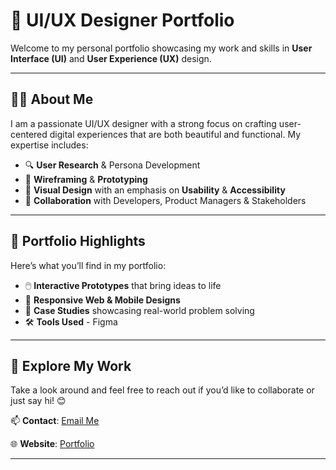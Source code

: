 # 🎨 UI/UX Designer Portfolio

Welcome to my personal portfolio showcasing my work and skills in **User Interface (UI)** and **User Experience (UX)** design.

---

## 👩‍💻 About Me

I am a passionate UI/UX designer with a strong focus on crafting user-centered digital experiences that are both beautiful and functional. My expertise includes:

- 🔍 **User Research** & Persona Development  
- 📝 **Wireframing** & **Prototyping**  
- 🎨 **Visual Design** with an emphasis on **Usability** & **Accessibility**  
- 🤝 **Collaboration** with Developers, Product Managers & Stakeholders

---

## 🧩 Portfolio Highlights

Here’s what you’ll find in my portfolio:

- 🖱️ **Interactive Prototypes** that bring ideas to life  
- 📱 **Responsive Web & Mobile Designs**  
- 🧠 **Case Studies** showcasing real-world problem solving  
- 🛠️ **Tools Used** - Figma

---

## 🚀 Explore My Work

Take a look around and feel free to reach out if you’d like to collaborate or just say hi! 😊

📫 **Contact**: [Email Me](khushboo981193@gmail.com)
 
🌐 **Website**: [Portfolio]([https://your-portfolio-link.com](https://designs-by-khushboo.netlify.app/))

---
